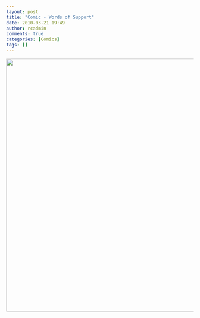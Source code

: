 ```yaml
---
layout: post
title: "Comic - Words of Support"
date: 2010-03-21 19:49
author: rcadmin
comments: true
categories: [Comics]
tags: []
---
```

<a href="http://bitsmack.com/comics/2010/03/21/comic-words-of-support/"><img src="http://dl.bitsmack.com/uploads/2010/03/20100321.jpg" alt="" title="that's the LAST thing I would want to happen" width="680" height="680" class="alignnone size-full wp-image-1895" /></a>

